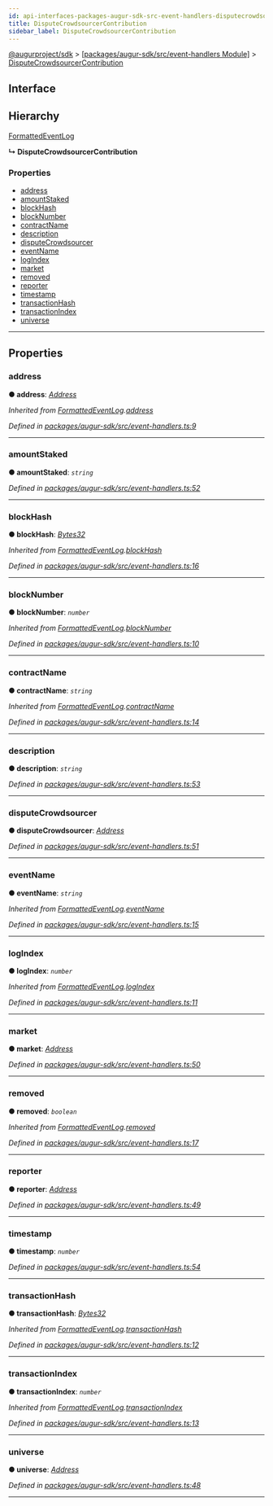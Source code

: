 ```yaml
---
id: api-interfaces-packages-augur-sdk-src-event-handlers-disputecrowdsourcercontribution
title: DisputeCrowdsourcerContribution
sidebar_label: DisputeCrowdsourcerContribution
---
```


[@augurproject/sdk](api-readme.md) > [[packages/augur-sdk/src/event-handlers Module]](api-modules-packages-augur-sdk-src-event-handlers-module.md) > [DisputeCrowdsourcerContribution](api-interfaces-packages-augur-sdk-src-event-handlers-disputecrowdsourcercontribution.md)

## Interface

## Hierarchy

 [FormattedEventLog](api-interfaces-packages-augur-sdk-src-event-handlers-formattedeventlog.md)

**↳ DisputeCrowdsourcerContribution**

### Properties

* [address](api-interfaces-packages-augur-sdk-src-event-handlers-disputecrowdsourcercontribution.md#address)
* [amountStaked](api-interfaces-packages-augur-sdk-src-event-handlers-disputecrowdsourcercontribution.md#amountstaked)
* [blockHash](api-interfaces-packages-augur-sdk-src-event-handlers-disputecrowdsourcercontribution.md#blockhash)
* [blockNumber](api-interfaces-packages-augur-sdk-src-event-handlers-disputecrowdsourcercontribution.md#blocknumber)
* [contractName](api-interfaces-packages-augur-sdk-src-event-handlers-disputecrowdsourcercontribution.md#contractname)
* [description](api-interfaces-packages-augur-sdk-src-event-handlers-disputecrowdsourcercontribution.md#description)
* [disputeCrowdsourcer](api-interfaces-packages-augur-sdk-src-event-handlers-disputecrowdsourcercontribution.md#disputecrowdsourcer)
* [eventName](api-interfaces-packages-augur-sdk-src-event-handlers-disputecrowdsourcercontribution.md#eventname)
* [logIndex](api-interfaces-packages-augur-sdk-src-event-handlers-disputecrowdsourcercontribution.md#logindex)
* [market](api-interfaces-packages-augur-sdk-src-event-handlers-disputecrowdsourcercontribution.md#market)
* [removed](api-interfaces-packages-augur-sdk-src-event-handlers-disputecrowdsourcercontribution.md#removed)
* [reporter](api-interfaces-packages-augur-sdk-src-event-handlers-disputecrowdsourcercontribution.md#reporter)
* [timestamp](api-interfaces-packages-augur-sdk-src-event-handlers-disputecrowdsourcercontribution.md#timestamp)
* [transactionHash](api-interfaces-packages-augur-sdk-src-event-handlers-disputecrowdsourcercontribution.md#transactionhash)
* [transactionIndex](api-interfaces-packages-augur-sdk-src-event-handlers-disputecrowdsourcercontribution.md#transactionindex)
* [universe](api-interfaces-packages-augur-sdk-src-event-handlers-disputecrowdsourcercontribution.md#universe)

---

## Properties

<a id="address"></a>

###  address

**● address**: *[Address](api-modules-packages-augur-sdk-src-event-handlers-module.md#address)*

*Inherited from [FormattedEventLog](api-interfaces-packages-augur-sdk-src-event-handlers-formattedeventlog.md).[address](api-interfaces-packages-augur-sdk-src-event-handlers-formattedeventlog.md#address)*

*Defined in [packages/augur-sdk/src/event-handlers.ts:9](https://github.com/AugurProject/augur/blob/b4365d6894/packages/augur-sdk/src/event-handlers.ts#L9)*

___
<a id="amountstaked"></a>

###  amountStaked

**● amountStaked**: *`string`*

*Defined in [packages/augur-sdk/src/event-handlers.ts:52](https://github.com/AugurProject/augur/blob/b4365d6894/packages/augur-sdk/src/event-handlers.ts#L52)*

___
<a id="blockhash"></a>

###  blockHash

**● blockHash**: *[Bytes32](api-modules-packages-augur-sdk-src-event-handlers-module.md#bytes32)*

*Inherited from [FormattedEventLog](api-interfaces-packages-augur-sdk-src-event-handlers-formattedeventlog.md).[blockHash](api-interfaces-packages-augur-sdk-src-event-handlers-formattedeventlog.md#blockhash)*

*Defined in [packages/augur-sdk/src/event-handlers.ts:16](https://github.com/AugurProject/augur/blob/b4365d6894/packages/augur-sdk/src/event-handlers.ts#L16)*

___
<a id="blocknumber"></a>

###  blockNumber

**● blockNumber**: *`number`*

*Inherited from [FormattedEventLog](api-interfaces-packages-augur-sdk-src-event-handlers-formattedeventlog.md).[blockNumber](api-interfaces-packages-augur-sdk-src-event-handlers-formattedeventlog.md#blocknumber)*

*Defined in [packages/augur-sdk/src/event-handlers.ts:10](https://github.com/AugurProject/augur/blob/b4365d6894/packages/augur-sdk/src/event-handlers.ts#L10)*

___
<a id="contractname"></a>

###  contractName

**● contractName**: *`string`*

*Inherited from [FormattedEventLog](api-interfaces-packages-augur-sdk-src-event-handlers-formattedeventlog.md).[contractName](api-interfaces-packages-augur-sdk-src-event-handlers-formattedeventlog.md#contractname)*

*Defined in [packages/augur-sdk/src/event-handlers.ts:14](https://github.com/AugurProject/augur/blob/b4365d6894/packages/augur-sdk/src/event-handlers.ts#L14)*

___
<a id="description"></a>

###  description

**● description**: *`string`*

*Defined in [packages/augur-sdk/src/event-handlers.ts:53](https://github.com/AugurProject/augur/blob/b4365d6894/packages/augur-sdk/src/event-handlers.ts#L53)*

___
<a id="disputecrowdsourcer"></a>

###  disputeCrowdsourcer

**● disputeCrowdsourcer**: *[Address](api-modules-packages-augur-sdk-src-event-handlers-module.md#address)*

*Defined in [packages/augur-sdk/src/event-handlers.ts:51](https://github.com/AugurProject/augur/blob/b4365d6894/packages/augur-sdk/src/event-handlers.ts#L51)*

___
<a id="eventname"></a>

###  eventName

**● eventName**: *`string`*

*Inherited from [FormattedEventLog](api-interfaces-packages-augur-sdk-src-event-handlers-formattedeventlog.md).[eventName](api-interfaces-packages-augur-sdk-src-event-handlers-formattedeventlog.md#eventname)*

*Defined in [packages/augur-sdk/src/event-handlers.ts:15](https://github.com/AugurProject/augur/blob/b4365d6894/packages/augur-sdk/src/event-handlers.ts#L15)*

___
<a id="logindex"></a>

###  logIndex

**● logIndex**: *`number`*

*Inherited from [FormattedEventLog](api-interfaces-packages-augur-sdk-src-event-handlers-formattedeventlog.md).[logIndex](api-interfaces-packages-augur-sdk-src-event-handlers-formattedeventlog.md#logindex)*

*Defined in [packages/augur-sdk/src/event-handlers.ts:11](https://github.com/AugurProject/augur/blob/b4365d6894/packages/augur-sdk/src/event-handlers.ts#L11)*

___
<a id="market"></a>

###  market

**● market**: *[Address](api-modules-packages-augur-sdk-src-event-handlers-module.md#address)*

*Defined in [packages/augur-sdk/src/event-handlers.ts:50](https://github.com/AugurProject/augur/blob/b4365d6894/packages/augur-sdk/src/event-handlers.ts#L50)*

___
<a id="removed"></a>

###  removed

**● removed**: *`boolean`*

*Inherited from [FormattedEventLog](api-interfaces-packages-augur-sdk-src-event-handlers-formattedeventlog.md).[removed](api-interfaces-packages-augur-sdk-src-event-handlers-formattedeventlog.md#removed)*

*Defined in [packages/augur-sdk/src/event-handlers.ts:17](https://github.com/AugurProject/augur/blob/b4365d6894/packages/augur-sdk/src/event-handlers.ts#L17)*

___
<a id="reporter"></a>

###  reporter

**● reporter**: *[Address](api-modules-packages-augur-sdk-src-event-handlers-module.md#address)*

*Defined in [packages/augur-sdk/src/event-handlers.ts:49](https://github.com/AugurProject/augur/blob/b4365d6894/packages/augur-sdk/src/event-handlers.ts#L49)*

___
<a id="timestamp"></a>

###  timestamp

**● timestamp**: *`number`*

*Defined in [packages/augur-sdk/src/event-handlers.ts:54](https://github.com/AugurProject/augur/blob/b4365d6894/packages/augur-sdk/src/event-handlers.ts#L54)*

___
<a id="transactionhash"></a>

###  transactionHash

**● transactionHash**: *[Bytes32](api-modules-packages-augur-sdk-src-event-handlers-module.md#bytes32)*

*Inherited from [FormattedEventLog](api-interfaces-packages-augur-sdk-src-event-handlers-formattedeventlog.md).[transactionHash](api-interfaces-packages-augur-sdk-src-event-handlers-formattedeventlog.md#transactionhash)*

*Defined in [packages/augur-sdk/src/event-handlers.ts:12](https://github.com/AugurProject/augur/blob/b4365d6894/packages/augur-sdk/src/event-handlers.ts#L12)*

___
<a id="transactionindex"></a>

###  transactionIndex

**● transactionIndex**: *`number`*

*Inherited from [FormattedEventLog](api-interfaces-packages-augur-sdk-src-event-handlers-formattedeventlog.md).[transactionIndex](api-interfaces-packages-augur-sdk-src-event-handlers-formattedeventlog.md#transactionindex)*

*Defined in [packages/augur-sdk/src/event-handlers.ts:13](https://github.com/AugurProject/augur/blob/b4365d6894/packages/augur-sdk/src/event-handlers.ts#L13)*

___
<a id="universe"></a>

###  universe

**● universe**: *[Address](api-modules-packages-augur-sdk-src-event-handlers-module.md#address)*

*Defined in [packages/augur-sdk/src/event-handlers.ts:48](https://github.com/AugurProject/augur/blob/b4365d6894/packages/augur-sdk/src/event-handlers.ts#L48)*

___

